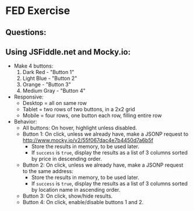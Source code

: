 
# FED Exercise

## Questions:

## Using JSFiddle.net and Mocky.io:

* Make 4 buttons:
  1. Dark Red - "Button 1"
  2. Light Blue - "Button 2"
  3. Orange - "Button 3"
  4. Medium Gray - "Button 4"
* Responsive:
  - Desktop = all on same row
  - Tablet = two rows of two buttons, in a 2x2 grid
  - Mobile = four rows, one button each row, filling entire row
* Behavior:
  - All buttons: On hover, highlight unless disabled.
  - Button 1: On click, unless we already have, make a JSONP request to http://www.mocky.io/v2/55f067dac4e7b4450d7a6b5f
    - Store the results in memory, to be used later.
    - If `success` is `true`, display the results as a list of 3 columns sorted by price in descending order.
  - Button 2: On click, unless we already have, make a JSONP request to the same address:
    - Store the results in memory, to be used later.
    - If `success` is `true`, display the results as a list of 3 columns sorted by location name in ascending order.
  - Button 3: On click, show/hide results.
  - Button 4: On click, enable/disable buttons 1 and 2.
